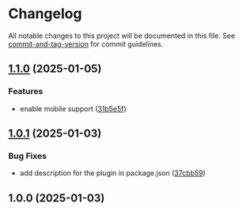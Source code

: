 # Changelog

All notable changes to this project will be documented in this file. See [commit-and-tag-version](https://github.com/absolute-version/commit-and-tag-version) for commit guidelines.

## [1.1.0](https://github.com/njobnz/joplin-plugin-easy-backlinks/compare/v1.0.1...v1.1.0) (2025-01-05)


### Features

* enable mobile support ([31b5e5f](https://github.com/njobnz/joplin-plugin-easy-backlinks/commit/31b5e5faa91c97d69ad60ef568507c4c18e7753b))

## [1.0.1](https://github.com/njobnz/joplin-plugin-easy-backlinks/compare/v1.0.0...v1.0.1) (2025-01-03)


### Bug Fixes

* add description for the plugin in package.json ([37cbb59](https://github.com/njobnz/joplin-plugin-easy-backlinks/commit/37cbb5912bf9ab6a941f5e52a80137eca22e7cb2))

## 1.0.0 (2025-01-03)
